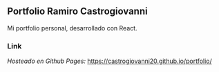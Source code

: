 ## Portfolio Ramiro Castrogiovanni

Mi portfolio personal, desarrollado con React.

### Link

_Hosteado en Github Pages:_ https://castrogiovanni20.github.io/portfolio/

